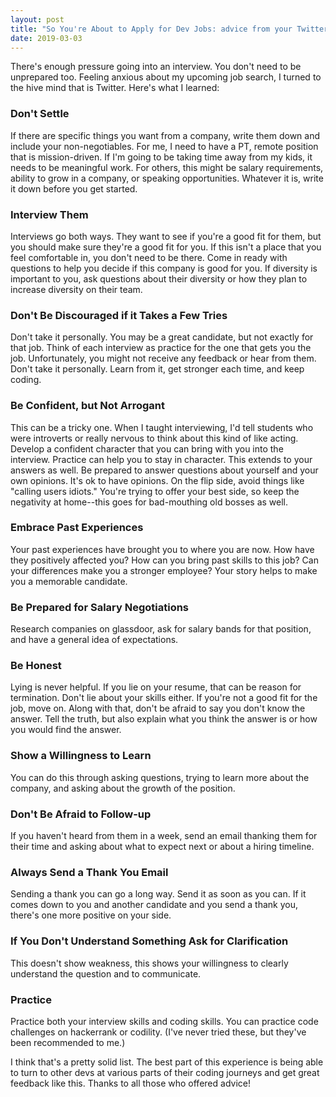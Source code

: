 ```yaml
---
layout: post
title: "So You're About to Apply for Dev Jobs: advice from your Twitter"
date: 2019-03-03
---
```

There's enough pressure going into an interview. You don't need to be unprepared too. Feeling anxious about my upcoming job search, I turned to the hive mind that is Twitter. Here's what I learned:

### Don't Settle
If there are specific things you want from a company, write them down and include your non-negotiables. For me, I need to have a PT, remote position that is mission-driven. If I'm going to be taking time away from my kids, it needs to be meaningful work. For others, this might be salary requirements, ability to grow in a company, or speaking opportunities. Whatever it is, write it down before you get started.

### Interview Them
Interviews go both ways. They want to see if you're a good fit for them, but you should make sure they're a good fit for you. If this isn't a place that you feel comfortable in, you don't need to be there. Come in ready with questions to help you decide if this company is good for you. If diversity is important to you, ask questions about their diversity or how they plan to increase diversity on their team.

### Don't Be Discouraged if it Takes a Few Tries
Don't take it personally. You may be a great candidate, but not exactly for that job. Think of each interview as practice for the one that gets you the job. Unfortunately, you might not receive any feedback or hear from them. Don't take it personally. Learn from it, get stronger each time, and keep coding.

### Be Confident, but Not Arrogant
This can be a tricky one. When I taught interviewing, I'd tell students who were introverts or really nervous to think about this kind of like acting. Develop a confident character that you can bring with you into the interview. Practice can help you to stay in character. This extends to your answers as well. Be prepared to answer questions about yourself and your own opinions. It's ok to have opinions. On the flip side, avoid things like "calling users idiots." You're trying to offer your best side, so keep the negativity at home--this goes for bad-mouthing old bosses as well.

### Embrace Past Experiences
Your past experiences have brought you to where you are now. How have they positively affected you? How can you bring past skills to this job? Can your differences make you a stronger employee? Your story helps to make you a memorable candidate.

### Be Prepared for Salary Negotiations
Research companies on glassdoor, ask for salary bands for that position, and have a general idea of expectations.

### Be Honest
Lying is never helpful. If you lie on your resume, that can be reason for termination. Don't lie about your skills either. If you're not a good fit for the job, move on. Along with that, don't be afraid to say you don't know the answer. Tell the truth, but also explain what you think the answer is or how you would find the answer.

### Show a Willingness to Learn
You can do this through asking questions, trying to learn more about the company, and asking about the growth of the position.

### Don't Be Afraid to Follow-up
If you haven't heard from them in a week, send an email thanking them for their time and asking about what to expect next or about a hiring timeline.

### Always Send a Thank You Email
Sending a thank you can go a long way. Send it as soon as you can. If it comes down to you and another candidate and you send a thank you, there's one more positive on your side.

### If You Don't Understand Something Ask for Clarification
This doesn't show weakness, this shows your willingness to clearly understand the question and to communicate.

### Practice
Practice both your interview skills and coding skills. You can practice code challenges on hackerrank or codility. (I've never tried these, but they've been recommended to me.)

I think that's a pretty solid list. The best part of this experience is being able to turn to other devs at various parts of their coding journeys and get great feedback like this. Thanks to all those who offered advice!
